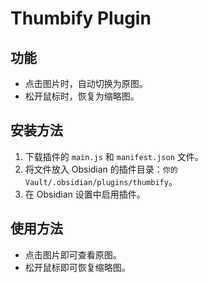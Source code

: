 # Thumbify Plugin

## 功能
- 点击图片时，自动切换为原图。
- 松开鼠标时，恢复为缩略图。

## 安装方法
1. 下载插件的 `main.js` 和 `manifest.json` 文件。
2. 将文件放入 Obsidian 的插件目录：`你的Vault/.obsidian/plugins/thumbify`。
3. 在 Obsidian 设置中启用插件。

## 使用方法
- 点击图片即可查看原图。
- 松开鼠标即可恢复缩略图。

